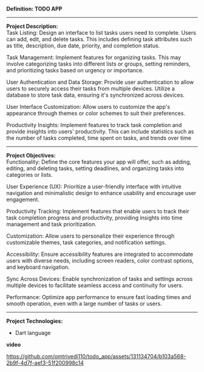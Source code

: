 **Definition: TODO APP**
***
**Project Description:** <br>
Task Listing: Design an interface to list tasks users need to complete. Users can add, edit, and delete tasks. This includes defining task attributes such as title, description, due date, priority, and completion status.

Task Management: Implement features for organizing tasks. This may involve categorizing tasks into different lists or groups, setting reminders, and prioritizing tasks based on urgency or importance.

User Authentication and Data Storage: Provide user authentication to allow users to securely access their tasks from multiple devices. Utilize a database to store task data, ensuring it's synchronized across devices.

User Interface Customization: Allow users to customize the app's appearance through themes or color schemes to suit their preferences.

Productivity Insights: Implement features to track task completion and provide insights into users' productivity. This can include statistics such as the number of tasks completed, time spent on tasks, and trends over time
***
**Project Objectives:**<br>
Functionality: Define the core features your app will offer, such as adding, editing, and deleting tasks, setting deadlines, and organizing tasks into categories or lists.

User Experience (UX): Prioritize a user-friendly interface with intuitive navigation and minimalistic design to enhance usability and encourage user engagement.

Productivity Tracking: Implement features that enable users to track their task completion progress and productivity, providing insights into time management and task prioritization.

Customization: Allow users to personalize their experience through customizable themes, task categories, and notification settings.

Accessibility: Ensure accessibility features are integrated to accommodate users with diverse needs, including screen readers, color contrast options, and keyboard navigation.

Sync Across Devices: Enable synchronization of tasks and settings across multiple devices to facilitate seamless access and continuity for users.

Performance: Optimize app performance to ensure fast loading times and smooth operation, even with a large number of tasks or users.
***
**Project Technologies:**
- Dart language

**video**

https://github.com/omtrivedi110/todo_app/assets/131134704/b103a568-2b9f-4d7f-aef3-51f200998c14

